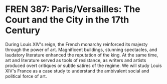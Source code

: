 # FREN 387: Paris/Versailles: The Court and the City in the 17th Century

During Louis XIV's reign, the French monarchy reinforced its majesty through the power of art. Magnificent buildings, stunning spectacles, and laudatory literature enhanced the reputation of the king. At the same time, art and literature served as tools of resistance, as writers and artists produced overt critiques or subtle satires of the regime. We will study Louis XIV's France as a case study to understand the ambivalent social and political force of art.
